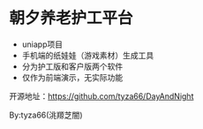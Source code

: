 # 朝夕养老护工平台
- uniapp项目
- 手机端的纸娃娃（游戏素材）生成工具
- 分为护工版和客户版两个软件
- 仅作为前端演示，无实际功能
 
开源地址：https://github.com/tyza66/DayAndNight

By:tyza66(洮羱芝闇)